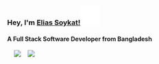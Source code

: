 ### Hey, I'm [Elias Soykat!](https://elias-soykat.hashnode.dev)<img src="https://raw.githubusercontent.com/Kathryn-Jie/Kathryn-Jie/main/wave.gif" width="45"/>

#### A Full Stack Software Developer from Bangladesh

<div style="display: flex; gap: 1rem;">
  <img height="165em" src="https://github-readme-stats-eight-theta.vercel.app/api?username=elias-soykat&show_icons=true&theme=algolia&include_all_commits=true&count_private=true" style="margin-left: 1rem;" />
   <img height="165em" src="https://github-readme-stats-eight-theta.vercel.app/api/top-langs/?username=elias-soykat&layout=compact&langs_count=8&theme=algolia" style="margin-right: 1rem;" />
</div>
